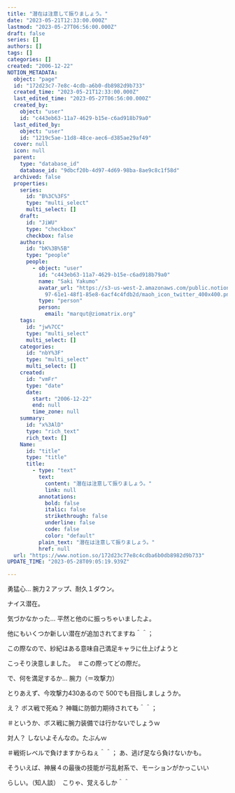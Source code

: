 ```yaml
---
title: "潜在は注意して振りましょう。"
date: "2023-05-21T12:33:00.000Z"
lastmod: "2023-05-27T06:56:00.000Z"
draft: false
series: []
authors: []
tags: []
categories: []
created: "2006-12-22"
NOTION_METADATA:
  object: "page"
  id: "172d23c7-7e8c-4cdb-a6b0-db8982d9b733"
  created_time: "2023-05-21T12:33:00.000Z"
  last_edited_time: "2023-05-27T06:56:00.000Z"
  created_by:
    object: "user"
    id: "c443eb63-11a7-4629-b15e-c6ad918b79a0"
  last_edited_by:
    object: "user"
    id: "1219c5ae-11d8-48ce-aec6-d385ae29af49"
  cover: null
  icon: null
  parent:
    type: "database_id"
    database_id: "9dbcf20b-4d97-4d69-98ba-8ae9c8c1f58d"
  archived: false
  properties:
    series:
      id: "B%3C%3FS"
      type: "multi_select"
      multi_select: []
    draft:
      id: "JiWU"
      type: "checkbox"
      checkbox: false
    authors:
      id: "bK%3B%5B"
      type: "people"
      people:
        - object: "user"
          id: "c443eb63-11a7-4629-b15e-c6ad918b79a0"
          name: "Saki Yakumo"
          avatar_url: "https://s3-us-west-2.amazonaws.com/public.notion-static.com/3ad1c4\
            97-61e1-48f1-85e8-6acf4c4fdb2d/maoh_icon_twitter_400x400.png"
          type: "person"
          person:
            email: "marqut@ziomatrix.org"
    tags:
      id: "jw%7CC"
      type: "multi_select"
      multi_select: []
    categories:
      id: "nbY%3F"
      type: "multi_select"
      multi_select: []
    created:
      id: "vmFr"
      type: "date"
      date:
        start: "2006-12-22"
        end: null
        time_zone: null
    summary:
      id: "x%3AlD"
      type: "rich_text"
      rich_text: []
    Name:
      id: "title"
      type: "title"
      title:
        - type: "text"
          text:
            content: "潜在は注意して振りましょう。"
            link: null
          annotations:
            bold: false
            italic: false
            strikethrough: false
            underline: false
            code: false
            color: "default"
          plain_text: "潜在は注意して振りましょう。"
          href: null
  url: "https://www.notion.so/172d23c77e8c4cdba6b0db8982d9b733"
UPDATE_TIME: "2023-05-28T09:05:19.939Z"

---
```

<link rel="stylesheet" href="https://cdn.jsdelivr.net/npm/katex@0.16.2/dist/katex.min.css" integrity="sha384-bYdxxUwYipFNohQlHt0bjN/LCpueqWz13HufFEV1SUatKs1cm4L6fFgCi1jT643X" crossorigin="anonymous">


勇猛心… 腕力２アップ、耐久１ダウン。


ナイス潜在。


気づかなかった… 平然と他のに振っちゃいましたよ。


他にもいくつか新しい潜在が追加されてますね＾＾；


この際なので、紗紀はある意味自己満足キャラに仕上げようと


こっそり決意しました。　＃この際ってどの際だ。


で、何を満足するか… 腕力（＝攻撃力）


とりあえず、今攻撃力430あるので 500でも目指しましょうか。


え？ ボス戦で死ぬ？ 神職に防御力期待されても＾＾；


＃というか、ボス戦に腕力装備では行かないでしょうｗ


対人？ しないよそんなの。たぶんｗ


＃戦術レベルで負けますからねぇ＾＾； あ、逃げ足なら負けないかも。


そういえば、神展４の最後の技能が弓乱射系で、モーションがかっこいい


らしい。（知人談）　こりゃ、覚えるしか＾＾

